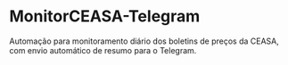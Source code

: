# MonitorCEASA-Telegram
Automação para monitoramento diário dos boletins de preços da CEASA, com envio automático de resumo para o Telegram.
